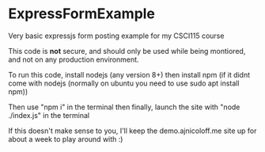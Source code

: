 # ExpressFormExample
Very basic expressjs form posting example for my CSCI115 course

This code is **not** secure, and should only be used while being montiored, and not on any production environment.

To run this code, install nodejs (any version 8+)
then install npm (if it didnt come with nodejs (normally on ubuntu you need to use sudo apt install npm))

Then use "npm i" in the terminal
then finally, launch the site with "node ./index.js" in the terminal

If this doesn't make sense to you, I'll keep the demo.ajnicoloff.me site up for about a week to play around with :)

